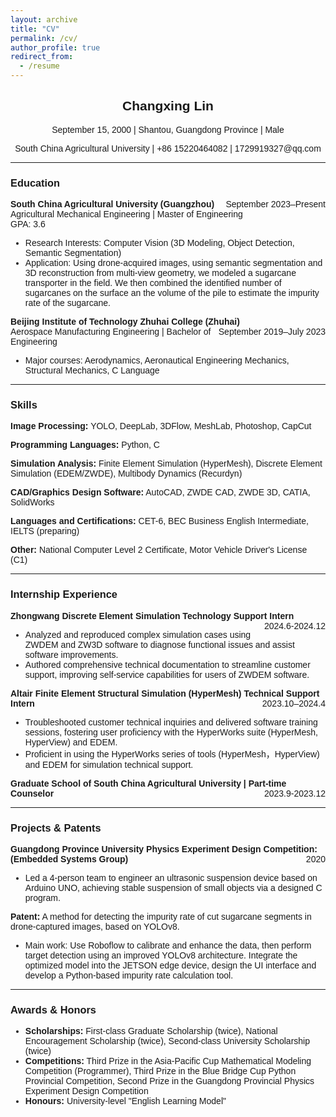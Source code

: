 ```yaml
---
layout: archive
title: "CV"
permalink: /cv/
author_profile: true
redirect_from:
  - /resume
---
```


<div style="font-family: Arial, sans-serif;">
  <div style="text-align: center;">
    <h2>Changxing Lin</h2>
    <p>September 15, 2000 | Shantou, Guangdong Province | Male</p>
    <p>South China Agricultural University | +86 15220464082 | 1729919327@qq.com</p>
  </div>

  <hr>

  ### Education
  <p><strong>South China Agricultural University (Guangzhou)</strong> <span style="float:right;">September 2023–Present</span><br>
  Agricultural Mechanical Engineering | Master of Engineering<br>
  GPA: 3.6</p>
  <ul>
    <li>Research Interests: Computer Vision (3D Modeling, Object Detection, Semantic Segmentation)</li>
    <li>Application: Using drone-acquired images, using semantic segmentation and 3D reconstruction from multi-view geometry, we modeled a sugarcane transporter in the field. We then combined the identified number of sugarcanes on the surface an the volume of the pile to estimate the impurity rate of the sugarcane.</li>
  </ul>

  <p><strong>Beijing Institute of Technology Zhuhai College (Zhuhai)</strong> <span style="float:right;">September 2019–July 2023</span><br>
  Aerospace Manufacturing Engineering | Bachelor of Engineering</p>
  <ul>
    <li>Major courses: Aerodynamics, Aeronautical Engineering Mechanics, Structural Mechanics, C Language</li>
  </ul>

  <hr>

  ### Skills
  <p><strong>Image Processing:</strong> YOLO, DeepLab, 3DFlow, MeshLab, Photoshop, CapCut</p>
  <p><strong>Programming Languages:</strong> Python, C</p>
  <p><strong>Simulation Analysis:</strong> Finite Element Simulation (HyperMesh), Discrete Element Simulation (EDEM/ZWDE), Multibody Dynamics (Recurdyn)</p>
  <p><strong>CAD/Graphics Design Software:</strong> AutoCAD, ZWDE CAD, ZWDE 3D, CATIA, SolidWorks</p>
  <p><strong>Languages and Certifications:</strong> CET-6, BEC Business English Intermediate, IELTS (preparing)</p>
  <p><strong>Other:</strong> National Computer Level 2 Certificate, Motor Vehicle Driver's License (C1)</p>

  <hr>

  ### Internship Experience
  <p><strong>Zhongwang Discrete Element Simulation Technology Support Intern</strong> <span style="float:right;">2024.6-2024.12</span></p>
  <ul>
    <li>Analyzed and reproduced complex simulation cases using ZWDEM and ZW3D software to diagnose functional issues and assist software improvements.</li>
    <li>Authored comprehensive technical documentation to streamline customer support, improving self-service capabilities for users of ZWDEM software.</li>
  </ul>

  <p><strong>Altair Finite Element Structural Simulation (HyperMesh) Technical Support Intern</strong> <span style="float:right;">2023.10–2024.4</span></p>
  <ul>
    <li>Troubleshooted customer technical inquiries and delivered software training sessions, fostering user proficiency with the HyperWorks suite (HyperMesh, HyperView) and EDEM.</li>
    <li>Proficient in using the HyperWorks series of tools (HyperMesh，HyperView) and EDEM for simulation technical support.</li>
  </ul>

  <p><strong>Graduate School of South China Agricultural University | Part-time Counselor</strong> <span style="float:right;">2023.9-2023.12</span></p>

  <hr>

  ### Projects & Patents
  <p><strong>Guangdong Province University Physics Experiment Design Competition: (Embedded Systems Group)</strong> <span style="float:right;">2020</span></p>
  <ul>
    <li>Led a 4-person team to engineer an ultrasonic suspension device based on Arduino UNO, achieving stable suspension of small objects via a designed C program.</li>
  </ul>

  <p><strong>Patent:</strong> A method for detecting the impurity rate of cut sugarcane segments in drone-captured images, based on YOLOv8.</p>
  <ul>
    <li>Main work: Use Roboflow to calibrate and enhance the data, then perform target detection using an improved YOLOv8 architecture. Integrate the optimized model into the JETSON edge device, design the UI interface and develop a Python-based impurity rate calculation tool.</li>
  </ul>

  <hr>

  ### Awards & Honors
  <ul>
    <li><strong>Scholarships:</strong> First-class Graduate Scholarship (twice), National Encouragement Scholarship (twice), Second-class University Scholarship (twice)</li>
    <li><strong>Competitions:</strong> Third Prize in the Asia-Pacific Cup Mathematical Modeling Competition (Programmer), Third Prize in the Blue Bridge Cup Python Provincial Competition, Second Prize in the Guangdong Provincial Physics Experiment Design Competition</li>
    <li><strong>Honours:</strong> University-level "English Learning Model"</li>
  </ul>
</div>
